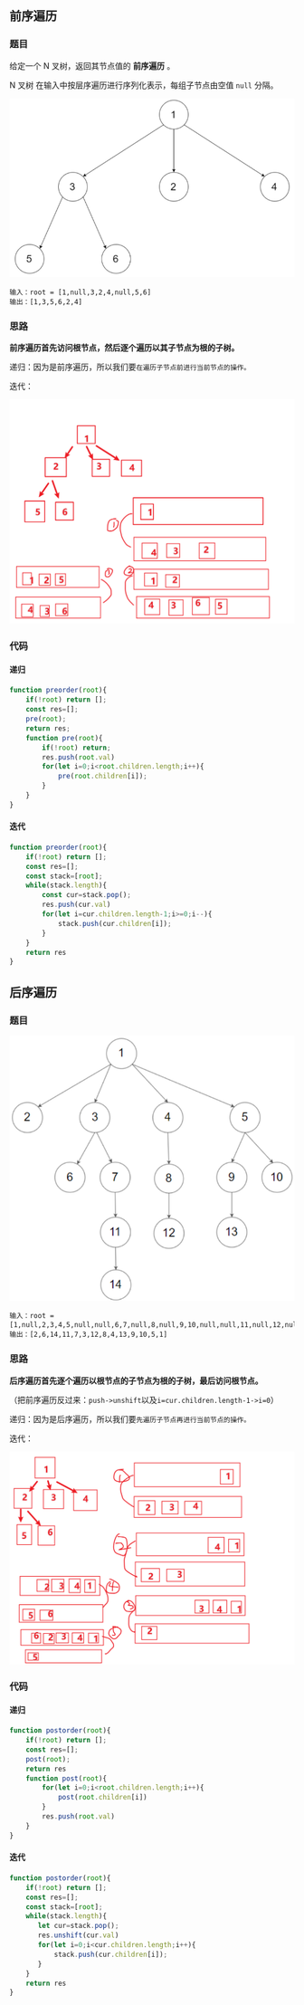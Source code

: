 ## 前序遍历

### 题目

给定一个 N 叉树，返回其节点值的 **前序遍历** 。

N 叉树 在输入中按层序遍历进行序列化表示，每组子节点由空值 `null` 分隔。

![image-20210306210901238](../pic/image-LC429.png)

```
输入：root = [1,null,3,2,4,null,5,6]
输出：[1,3,5,6,2,4]
```

### 思路

**前序遍历首先访问根节点，然后逐个遍历以其子节点为根的子树。**

递归：因为是前序遍历，所以我们要`在遍历子节点前进行当前节点的操作。`

迭代：

![image-20210306221345160](../pic/image-preorder.png)

### 代码

#### 递归

```js
function preorder(root){
    if(!root) return [];
    const res=[];
    pre(root);
    return res;
    function pre(root){
        if(!root) return;
        res.push(root.val)
        for(let i=0;i<root.children.length;i++){
            pre(root.children[i]);
        }
    }
}
```

#### 迭代

```js
function preorder(root){
    if(!root) return [];
    const res=[];
    const stack=[root];
    while(stack.length){
        const cur=stack.pop();
        res.push(cur.val)
        for(let i=cur.children.length-1;i>=0;i--){
            stack.push(cur.children[i]);
        }
    }
    return res
}
```



## 后序遍历

### 题目

![image-20210306212248623](../pic/image-LC429-2.png)

```
输入：root = [1,null,2,3,4,5,null,null,6,7,null,8,null,9,10,null,null,11,null,12,null,13,null,null,14]
输出：[2,6,14,11,7,3,12,8,4,13,9,10,5,1]
```

### 思路

**后序遍历首先逐个遍历以根节点的子节点为根的子树，最后访问根节点。**

（把前序遍历反过来：`push->unshift`以及`i=cur.children.length-1->i=0`）

递归：因为是后序遍历，所以我们要`先遍历子节点再进行当前节点的操作。`

迭代：

![image-20210306222132261](../pic/image-postorder.png)

### 代码

#### 递归

```js
function postorder(root){
    if(!root) return [];
    const res=[];
    post(root);
    return res
    function post(root){
        for(let i=0;i<root.children.length;i++){
            post(root.children[i])
        }
        res.push(root.val)
    }
}
```

#### 迭代

```js
function postorder(root){
    if(!root) return [];
    const res=[];
    const stack=[root];
    while(stack.length){
       let cur=stack.pop();
       res.unshift(cur.val)
       for(let i=0;i<cur.children.length;i++){
           stack.push(cur.children[i]);
       }
    }
    return res
}
```























